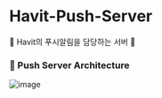 # Havit-Push-Server
🔔 Havit의 푸시알림을 담당하는 서버 🔔 

### 📌 Push Server Architecture
![image](https://github.com/TeamHavit/Havit-Push-Server/assets/20807197/87c68a04-6a24-4c1a-a8f5-6c6394484c40)


